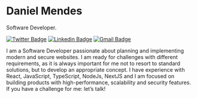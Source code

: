# Daniel Mendes

Software Developer.

[![Twitter Badge](https://img.shields.io/badge/-@daniimendes22-blue?style=flat-square&labelColor=blue&logo=twitter&logoColor=white&link=https://twitter.com/daniimendes22)](https://twitter.com/daniimendes22) 
[![Linkedin Badge](https://img.shields.io/badge/-Daniel%20Mendes-blue?style=flat-square&logo=Linkedin&logoColor=white&link=https://www.linkedin.com/in/nunodanielmendes/)](https://www.linkedin.com/in/nunodanielmendes/) 
[![Gmail Badge](https://img.shields.io/badge/-nunodanielmendes22@gmail.com-blue?style=flat-square&logo=Gmail&logoColor=white&link=mailto:nunodanielmendes22@gmail.com)](mailto:nunodanielmendes22@gmail.com)

I am a Software Developer passionate about planning and implementing modern and secure websites.
I am ready for challenges with different requirements, as it is always important for me not to resort to standard solutions, but to develop an appropriate concept.
I have experience with React, JavaScript, TypeScript, NodeJs, NextJS and I am focused on building products with high-performance, scalability and security features. If you have a challenge for me: let’s talk!
